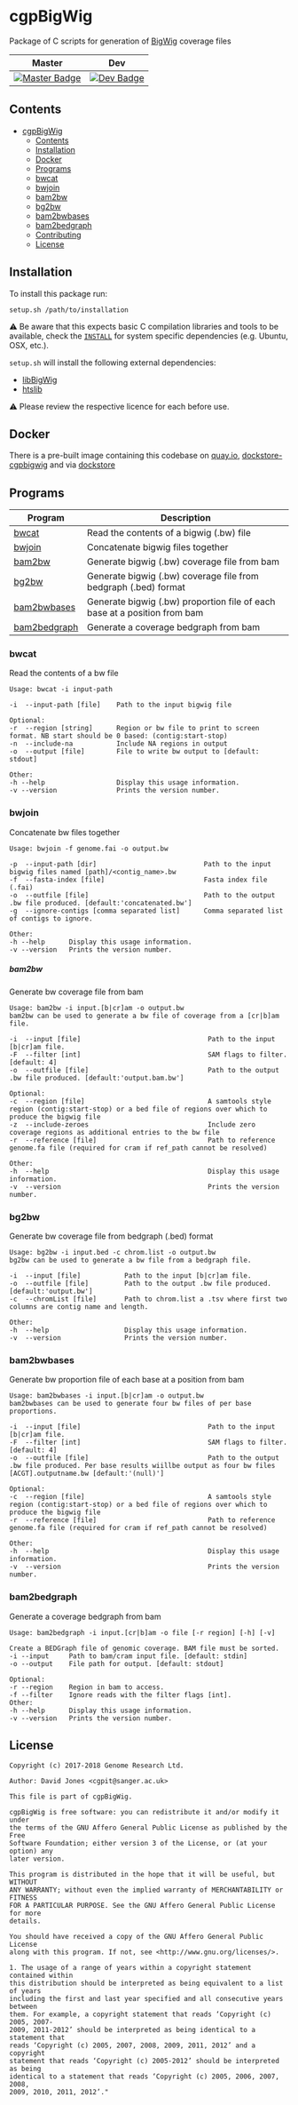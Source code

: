 # cgpBigWig

Package of C scripts for generation of [BigWig][BigWig] coverage files

| Master                                        | Dev                                          |
|-----------------------------------------------|----------------------------------------------|
| [![Master Badge][travis-master]][travis-base] |  [![Dev Badge][travis-develop]][travis-base] |

## Contents

- [cgpBigWig](#cgpbigwig)
  - [Contents](#contents)
  - [Installation](#installation)
  - [Docker](#docker)
  - [Programs](#programs)
   - [bwcat](#bwcat)
   - [bwjoin](#bwjoin)
   - [bam2bw](#bam2bw)
   - [bg2bw](#bg2bw)
   - [bam2bwbases](#bam2bwbases)
   - [bam2bedgraph](#bam2bedgraph)
  - [Contributing](#contributing)
  - [License](#license)

## Installation

To install this package run:

`setup.sh /path/to/installation`

:warning: Be aware that this expects basic C compilation libraries and tools to be available, check the [`INSTALL`](INSTALL.md) for system specific dependencies (e.g. Ubuntu, OSX, etc.).

`setup.sh` will install the following external dependencies:

* [libBigWig][libBigWig]
* [htslib][htslib]

:warning: Please review the respective licence for each before use.

## Docker

There is a pre-built image containing this codebase on [quay.io], [dockstore-cgpbigwig] and via [dockstore]

## Programs

| Program                       | Description                                                               |
| ----------------------------- | ------------------------------------------------------------------------- |
| [bwcat](#bwcat)               | Read the contents of a bigwig (.bw) file                                  |
| [bwjoin](#bwjoin)             | Concatenate bigwig files together                                         |
| [bam2bw](#bam2bw)             | Generate bigwig (.bw) coverage file from bam                              |
| [bg2bw](#bg2bw)               | Generate bigwig (.bw) coverage file from bedgraph (.bed) format           |
| [bam2bwbases](#bam2bwbases)   | Generate bigwig (.bw) proportion file of each base at a position from bam |
| [bam2bedgraph](#bam2bedgraph) | Generate a coverage bedgraph from bam                                     |

### bwcat
Read the contents of a bw file
```
Usage: bwcat -i input-path

-i  --input-path [file]    Path to the input bigwig file

Optional:
-r  --region [string]      Region or bw file to print to screen format. NB start should be 0 based: (contig:start-stop)
-n  --include-na           Include NA regions in output
-o  --output [file]        File to write bw output to [default: stdout]

Other:
-h --help                  Display this usage information.
-v --version               Prints the version number.
```

### bwjoin
Concatenate bw files together
```
Usage: bwjoin -f genome.fai -o output.bw

-p  --input-path [dir]                           Path to the input bigwig files named [path]/<contig_name>.bw
-f  --fasta-index [file]                         Fasta index file (.fai)
-o  --outfile [file]                             Path to the output .bw file produced. [default:'concatenated.bw']
-g  --ignore-contigs [comma separated list]      Comma separated list of contigs to ignore.

Other:
-h --help      Display this usage information.
-v --version   Prints the version number.
```

##### bam2bw
Generate bw coverage file from bam
```
Usage: bam2bw -i input.[b|cr]am -o output.bw
bam2bw can be used to generate a bw file of coverage from a [cr|b]am file.

-i  --input [file]                                Path to the input [b|cr]am file.
-F  --filter [int]                                SAM flags to filter. [default: 4]
-o  --outfile [file]                              Path to the output .bw file produced. [default:'output.bam.bw']

Optional:
-c  --region [file]                               A samtools style region (contig:start-stop) or a bed file of regions over which to produce the bigwig file
-z  --include-zeroes                              Include zero coverage regions as additional entries to the bw file
-r  --reference [file]                            Path to reference genome.fa file (required for cram if ref_path cannot be resolved)

Other:
-h  --help                                        Display this usage information.
-v  --version                                     Prints the version number.
```

### bg2bw
Generate bw coverage file from bedgraph (.bed) format
```
Usage: bg2bw -i input.bed -c chrom.list -o output.bw
bg2bw can be used to generate a bw file from a bedgraph file.

-i  --input [file]           Path to the input [b|cr]am file.
-o  --outfile [file]         Path to the output .bw file produced. [default:'output.bw']
-c  --chromList [file]       Path to chrom.list a .tsv where first two columns are contig name and length.

Other:
-h  --help                   Display this usage information.
-v  --version                Prints the version number.
```

### bam2bwbases
Generate bw proportion file of each base at a position from bam
```
Usage: bam2bwbases -i input.[b|cr]am -o output.bw
bam2bwbases can be used to generate four bw files of per base proportions.

-i  --input [file]                                Path to the input [b|cr]am file.
-F  --filter [int]                                SAM flags to filter. [default: 4]
-o  --outfile [file]                              Path to the output .bw file produced. Per base results wiillbe output as four bw files [ACGT].outputname.bw [default:'(null)']

Optional:
-c  --region [file]                               A samtools style region (contig:start-stop) or a bed file of regions over which to produce the bigwig file
-r  --reference [file]                            Path to reference genome.fa file (required for cram if ref_path cannot be resolved)

Other:
-h  --help                                        Display this usage information.
-v  --version                                     Prints the version number.
```

### bam2bedgraph
Generate a coverage bedgraph from bam
```
Usage: bam2bedgraph -i input.[cr|b]am -o file [-r region] [-h] [-v]

Create a BEDGraph file of genomic coverage. BAM file must be sorted.
-i --input     Path to bam/cram input file. [default: stdin]
-o --output    File path for output. [default: stdout]

Optional:
-r --region    Region in bam to access.
-f --filter    Ignore reads with the filter flags [int].
Other:
-h --help      Display this usage information.
-v --version   Prints the version number.
```

## License
```
Copyright (c) 2017-2018 Genome Research Ltd.

Author: David Jones <cgpit@sanger.ac.uk>

This file is part of cgpBigWig.

cgpBigWig is free software: you can redistribute it and/or modify it under
the terms of the GNU Affero General Public License as published by the Free
Software Foundation; either version 3 of the License, or (at your option) any
later version.

This program is distributed in the hope that it will be useful, but WITHOUT
ANY WARRANTY; without even the implied warranty of MERCHANTABILITY or FITNESS
FOR A PARTICULAR PURPOSE. See the GNU Affero General Public License for more
details.

You should have received a copy of the GNU Affero General Public License
along with this program. If not, see <http://www.gnu.org/licenses/>.

1. The usage of a range of years within a copyright statement contained within
this distribution should be interpreted as being equivalent to a list of years
including the first and last year specified and all consecutive years between
them. For example, a copyright statement that reads ‘Copyright (c) 2005, 2007-
2009, 2011-2012’ should be interpreted as being identical to a statement that
reads ‘Copyright (c) 2005, 2007, 2008, 2009, 2011, 2012’ and a copyright
statement that reads ‘Copyright (c) 2005-2012’ should be interpreted as being
identical to a statement that reads ‘Copyright (c) 2005, 2006, 2007, 2008,
2009, 2010, 2011, 2012’."
```

<!-- References -->
[libBigWig]: https://github.com/dpryan79/libBigWig
[BigWig]: https://genome.ucsc.edu/goldenpath/help/bigWig.html
[htslib]: https://github.com/samtools/htslib
[dockstore]: https://dockstore.org/tools
[quay.io]: https://quay.io/repository/wtsicgp/dockstore-cgpbigwig
[dockstore-cgpbigwig]: https://github.com/cancerit/dockstore-cgpbigwig/

<!-- Travis links -->
[travis-master]: https://travis-ci.org/cancerit/cgpBigWig.svg?branch=master
[travis-develop]: https://travis-ci.org/cancerit/cgpBigWig.svg?branch=develop
[travis-base]: https://travis-ci.org/cancerit/cgpBigWig
